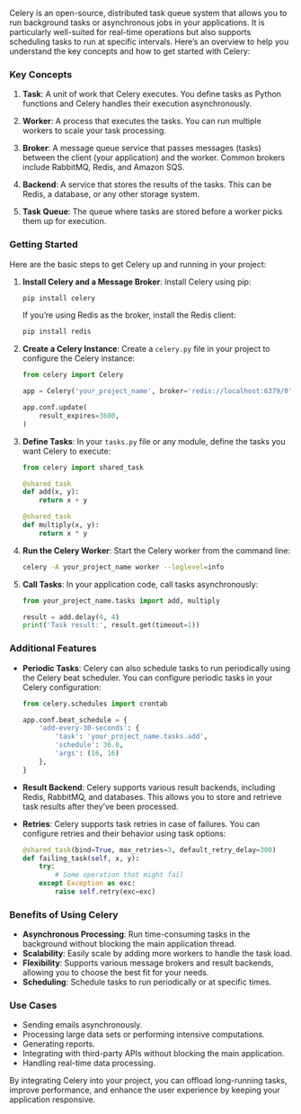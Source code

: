 Celery is an open-source, distributed task queue system that allows you to run background tasks or asynchronous jobs in your applications. It is particularly well-suited for real-time operations but also supports scheduling tasks to run at specific intervals. Here’s an overview to help you understand the key concepts and how to get started with Celery:

### Key Concepts

1. **Task**: A unit of work that Celery executes. You define tasks as Python functions and Celery handles their execution asynchronously.

2. **Worker**: A process that executes the tasks. You can run multiple workers to scale your task processing.

3. **Broker**: A message queue service that passes messages (tasks) between the client (your application) and the worker. Common brokers include RabbitMQ, Redis, and Amazon SQS.

4. **Backend**: A service that stores the results of the tasks. This can be Redis, a database, or any other storage system.

5. **Task Queue**: The queue where tasks are stored before a worker picks them up for execution.

### Getting Started

Here are the basic steps to get Celery up and running in your project:

1. **Install Celery and a Message Broker**:
   Install Celery using pip:
   ```sh
   pip install celery
   ```
   If you’re using Redis as the broker, install the Redis client:
   ```sh
   pip install redis
   ```

2. **Create a Celery Instance**:
   Create a `celery.py` file in your project to configure the Celery instance:
   ```python
   from celery import Celery

   app = Celery('your_project_name', broker='redis://localhost:6379/0', backend='redis://localhost:6379/0')

   app.conf.update(
       result_expires=3600,
   )
   ```

3. **Define Tasks**:
   In your `tasks.py` file or any module, define the tasks you want Celery to execute:
   ```python
   from celery import shared_task

   @shared_task
   def add(x, y):
       return x + y

   @shared_task
   def multiply(x, y):
       return x * y
   ```

4. **Run the Celery Worker**:
   Start the Celery worker from the command line:
   ```sh
   celery -A your_project_name worker --loglevel=info
   ```

5. **Call Tasks**:
   In your application code, call tasks asynchronously:
   ```python
   from your_project_name.tasks import add, multiply

   result = add.delay(4, 4)
   print('Task result:', result.get(timeout=1))
   ```

### Additional Features

- **Periodic Tasks**: Celery can also schedule tasks to run periodically using the Celery beat scheduler. You can configure periodic tasks in your Celery configuration:
  ```python
  from celery.schedules import crontab

  app.conf.beat_schedule = {
      'add-every-30-seconds': {
          'task': 'your_project_name.tasks.add',
          'schedule': 30.0,
          'args': (16, 16)
      },
  }
  ```

- **Result Backend**: Celery supports various result backends, including Redis, RabbitMQ, and databases. This allows you to store and retrieve task results after they’ve been processed.

- **Retries**: Celery supports task retries in case of failures. You can configure retries and their behavior using task options:
  ```python
  @shared_task(bind=True, max_retries=3, default_retry_delay=300)
  def failing_task(self, x, y):
      try:
          # Some operation that might fail
      except Exception as exc:
          raise self.retry(exc=exc)
  ```

### Benefits of Using Celery

- **Asynchronous Processing**: Run time-consuming tasks in the background without blocking the main application thread.
- **Scalability**: Easily scale by adding more workers to handle the task load.
- **Flexibility**: Supports various message brokers and result backends, allowing you to choose the best fit for your needs.
- **Scheduling**: Schedule tasks to run periodically or at specific times.

### Use Cases

- Sending emails asynchronously.
- Processing large data sets or performing intensive computations.
- Generating reports.
- Integrating with third-party APIs without blocking the main application.
- Handling real-time data processing.

By integrating Celery into your project, you can offload long-running tasks, improve performance, and enhance the user experience by keeping your application responsive.